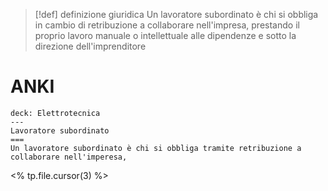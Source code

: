 >[!def] definizione giuridica
>Un lavoratore subordinato è chi si obbliga in cambio di retribuzione a collaborare nell'impresa, prestando il proprio lavoro manuale o intellettuale alle dipendenze e sotto la direzione dell'imprenditore


# ANKI

```anki
deck: Elettrotecnica
---
Lavoratore subordinato
===
Un lavoratore subordinato è chi si obbliga tramite retribuzione a collaborare nell'imperesa, 
```
<% tp.file.cursor(3) %>